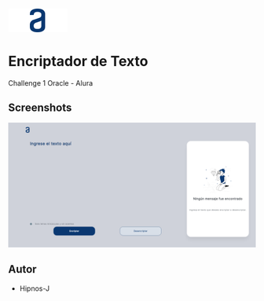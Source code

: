 
![Logo](./img/Logo.png) 

# Encriptador de Texto

Challenge 1 Oracle - Alura

## Screenshots

![App Screenshot](./img/Capturauno.png)

## Autor

- Hipnos-J





